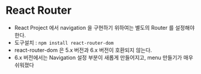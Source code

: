 # React Router

- React Project 에서 navigation 을 구현하기 위하여는 별도의 Router 를 설정해야 한다.
- 도구설치 : `npm install react-router-dom`
- react-router-dom 은 5.x 버전과 6.x 버전이 호환되지 않는다.
- 6.x 버전에서는 Navigation 설정 부분이 새롭게 만들어지고, menu 만들기가 매우 쉬워졌다
